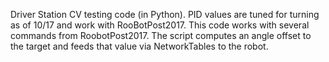 Driver Station CV testing code (in Python). PID values are tuned for turning as of 10/17 and work with RooBotPost2017. This code works with several commands from RoobotPost2017. The script computes an angle offset to the target and feeds that value via NetworkTables to the robot.
